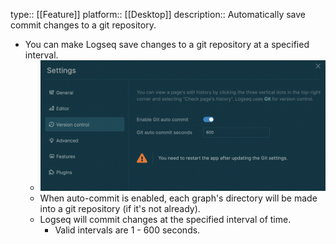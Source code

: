 type:: [[Feature]]
platform:: [[Desktop]]
description:: Automatically save commit changes to a git repository.

- You can make Logseq save changes to a git repository at a specified interval.
	- ![version-control-settings-page.png](../assets/version-control-settings-page_1676506969044_0.png)
	- When auto-commit is enabled, each graph's directory will be made into a git repository (if it's not already).
	- Logseq will commit changes at the specified interval of time.
		- Valid intervals are 1 - 600 seconds.